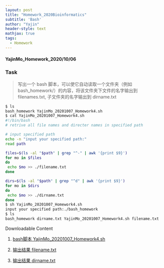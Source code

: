 ```yaml
---
layout: post
title: "Homework_2020Bioinformatics"
subtitle: 'Bash'
author: "Yajin"
header-style: text
mathjax: true
tags:
  - Homework
---
```


#### YajinMo_Homework_2020/10/06

### Task

> 写出一个 bash 脚本，可以使它自动读取一个文件夹（例如bash_homework/）的内容，将该文件夹下文件的名字输出到 filenames.txt, 子文件夹的名字输出到 dirname.txt

```bash
$ ls
bash_homework YajinMo_20201007_Homework4.sh
$ cat YajinMo_20201007_Homework4.sh
#!/bin/bash
# retrive all file names and directer names in specified path

# input specified path
echo -n "input your specified path:"
read path

files=$(ls -al "$path" | grep "^-" | awk '{print $9}')
for mo in $files
do
 echo $mo >> ./filename.txt
done

dirs=$(ls -al "$path" | grep "^d" | awk '{print $9}')
for mo in $dirs
do
 echo $mo >> ./dirname.txt
done
$ sh YajinMo_20201007_Homework4.sh
input your specified path:./bash_homework
$ ls
bash_homework dirname.txt YajinMo_20201007_Homework4.sh filename.txt
```

Downloadable Content
1. <a href="/_posts/download/YajinMo_20201007_Homework4.sh" download = "YajinMo_20201007_Homework4.sh"> bash脚本 YajinMo_20201007_Homework4.sh </a>

2. <a href="/_posts/download/filename.txt" download = "filename.txt"> 输出结果 filename.txt </a>

3. <a href="/_posts/download/dirname.txt" download = "dirname.txt"> 输出结果 dirname.txt </a>
